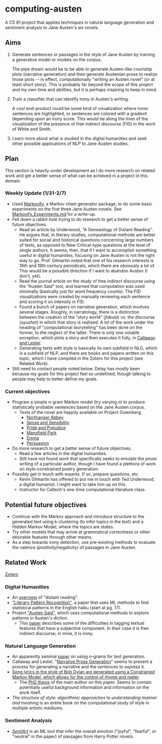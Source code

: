 ﻿# computing-austen

A CS 81 project that applies techniques in natural language generation and sentiment analysis to Jane Austen's six novels.

## Aims

1. Generate sentences or passages in the style of Jane Austen by training a generative model or models on the corpus.

   The pipe dream would be to be able to generate Austen-like courtship plots (narrative generation) and then generate Austenian prose to realize those plots -- in effect, computationally "writing an Austen novel" (or at least short story). This is probably far beyond the scope of this project and my own time and abilities, but it is perhaps inspiring to keep in mind.

2. Train a classifier that can identify irony in Austen's writing.

   A cool end-product could be some kind of visualization where ironic sentences are highlighted, or sentences are colored with a gradient depending upon an irony score. This would be along the lines of the visualization of the presence of free indirect discourse (FID) in the work of White and Smith.
  
3. Learn more about what is studied in the digital humanities and seek other possible applications of NLP to Jane Austen studies.

## Plan

This section is heavily under development as I do more research on related work and get a better sense of what can be achieved in a project in this domain.

### Weekly Update (1/31-2/7)

- Used [Markovify](https://github.com/jsvine/markovify/), a Markov chain generator package, to do some basic experiments on the first three Jane Austen novels. See [Markovify_Experiments.md](https://github.com/cosmicomic/computing-austen/blob/master/Markovify_Experiments.md) for a write-up.
- Fell down a rabbit hole trying to do research to get a better sense of future objectives.
  - Read an article by Underwood, "A Geneaology of Distant Reading". He argues that, in literary studies, computational methods are better suited for social and historical questions concerning large numbers of texts, as opposed to New Critical-type questions at the level of single authors. It seems, then, that if I want to accomplish something useful in digital humanities, focusing on Jane Austen is not the right way to go. Prof. Gilmartin noted that one of his research interests is 18th and 19th century periodicals, which there are obviously a lot of. This would be a possible direction if I want to abandon Austen (I don't, yet).
  - Read the journal article on the study of free indirect discourse using the "Austen Said" tool, and learned that computation was used minimally (basically just for word frequency counts). The FID visualizations were created by manually reviewing each sentence and scoring it on intensity in FID.
  - Found a bunch of papers on narrative generation, which involves several stages. Roughly, in narratology, there is a distinction between the creation of the "story world" (_fabula_) vs. the discourse (_syuzhet_) in which that story is realized. A lot of the work under the heading of "computational storytelling" has been done on the former, to the neglect of the latter. There is only one notable exception, which plots a story and then executes it fully, in [Callaway and Lester](http://www.sciencedirect.com/science/article/pii/S0004370202002308).
  - Generating texts with style is basically its own subfield in NLG, which is a subfield of NLP, and there are books and papers written on this topic, which I have compiled in the Zotero for this project (see Related Work).
- Still need to contact people noted below. Delay has mostly been because my goals for this project feel so undefined, though talking to people may help to better define my goals.

### Current objectives

- Program a simple *n*-gram Markov model (try varying *n*) to produce statistically probable sentences based on the Jane Austen corpus.
  - Texts of the novel are happily available on Project Gutenberg.
    - [Northanger Abbey](http://www.gutenberg.org/files/121/121-0.txt)
    - [Sense and Sensibility](http://www.gutenberg.org/cache/epub/161/pg161.txt)
    - [Pride and Prejudice](http://www.gutenberg.org/files/1342/1342-0.txt)
    - [Mansfield Park](http://www.gutenberg.org/files/141/141-0.txt)
    - [Emma](http://www.gutenberg.org/files/158/158-0.txt)
    - [Persuasion](http://www.gutenberg.org/cache/epub/105/pg105.txt)
- Do more research to get a better sense of future objectives.
  - Read a few articles in the digital humanities.
  - Still have not found work that specifically seeks to emulate the prose writing of a particular author, though I have found a plethora of work on style-constrained poetry generation.
- Possibly get in touch with experts. If so, prepare questions, etc.
  - Kevin Gilmartin has offered to put me in touch with Ted Underwood, a digital humanist. I might want to take him up on this.
  - Instructor for Caltech's one-time computational literature class.

## Potential future objectives

- Continue with the Markov approach and introduce structure to the generated text using k-clustering (to infer topics in the text) and a Hidden Markov Model, where the topics are states.
- Try other models that may arrive at grammatical correctness or other desirable features through other means.
- As a step towards irony detection, use pre-existing methods to evaluate the valence (positivity/negativity) of passages in Jane Austen.

## Related Work

[Zotero](https://www.zotero.org/cosmicomic/items/)

### Digital Humanities
- An [overview](http://www.digitalhumanities.org/dhq/vol/11/2/000317/000317.html) of "distant reading".
- ["Literary Pattern Recognition"](https://lucian.uchicago.edu/blogs/literarynetworks/files/2015/12/LONG_SO_CI.pdf), a paper that uses ML methods to find statistical patterns in the English haiku (start at pg. 17).
- Project ["Austen Said"](http://austen.unl.edu/), which uses computational methods to explore patterns in Austen's diction.
  - This [paper](http://jasna.org/publications/persuasions-online/vol37no1/white-smith/) describes some of the difficulties in tagging textual features that have a subjective component. In their case it is free indirect discourse; in mine, it is irony. 

### Natural Language Generation
- An apparently seminal [paper](https://www.aclweb.org/anthology/W98-1426.pdf) on using *n*-grams for text generation.
- Callaway and Lester, "[Narrative Prose Generation](http://www.sciencedirect.com/science/article/pii/S0004370202002308)" seems to present a process for generating a narrative and the sentences to express it.
- [Song lyrics in the style of Bob Dylan are generated using a Constrained Markov Model, which allows for the control of rhyme and meter](https://www.researchgate.net/publication/236166532_Markov_Constraints_for_Generating_Lyrics_with_Style). 
  - The [PhD thesis](https://pdfs.semanticscholar.org/b71c/7f8888f4dc205daf81ff70d939ac6db86bb8.pdf) of the main author on this paper. Seems to contain potentially useful background information and information on the work itself.
- *The structure of style: algorithmic approaches to understanding manner and meaning* is an entire book on the computational study of style in multiple artistic mediums.

### Sentiment Analysis
- [*SentiArt*](https://www.frontiersin.org/articles/10.3389/frobt.2019.00053/full) is an ML tool that infer the overall emotion ("joyful", "fearful", or "neutral" in the paper) of passages from Harry Potter novels.
